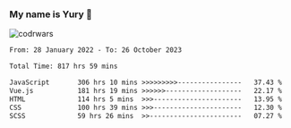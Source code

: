 ### My name is Yury 👋 
![codrwars](https://www.codewars.com/users/litury/badges/micro) 


<!--START_SECTION:waka-->

```txt
From: 28 January 2022 - To: 26 October 2023

Total Time: 817 hrs 59 mins

JavaScript       306 hrs 10 mins >>>>>>>>>----------------   37.43 %
Vue.js           181 hrs 19 mins >>>>>>-------------------   22.17 %
HTML             114 hrs 5 mins  >>>----------------------   13.95 %
CSS              100 hrs 39 mins >>>----------------------   12.30 %
SCSS             59 hrs 26 mins  >>-----------------------   07.27 %
```

<!--END_SECTION:waka-->

